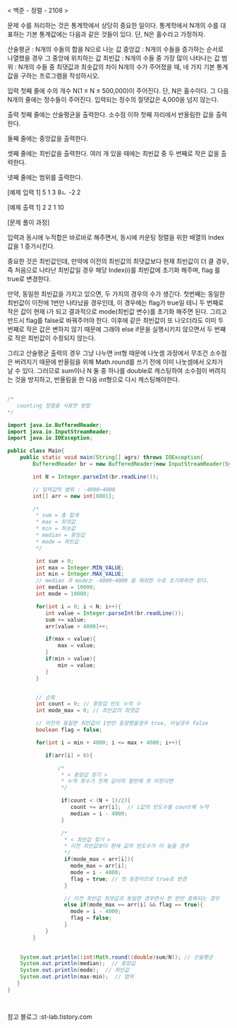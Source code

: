 < 백준 - 정렬 - 2108 >

문제
수를 처리하는 것은 통계학에서 상당히 중요한 일이다. 통계학에서 N개의 수를 대표하는 기본 통계값에는 다음과 같은 것들이 있다. 단, N은 홀수라고 가정하자.

산술평균 : N개의 수들의 합을 N으로 나눈 값
중앙값 : N개의 수들을 증가하는 순서로 나열했을 경우 그 중앙에 위치하는 값
최빈값 : N개의 수들 중 가장 많이 나타나는 값
범위 : N개의 수들 중 최댓값과 최솟값의 차이
N개의 수가 주어졌을 때, 네 가지 기본 통계값을 구하는 프로그램을 작성하시오.

입력
첫째 줄에 수의 개수 N(1 ≤ N ≤ 500,000)이 주어진다. 단, N은 홀수이다. 그 다음 N개의 줄에는 정수들이 주어진다. 입력되는 정수의 절댓값은 4,000을 넘지 않는다.

출력
첫째 줄에는 산술평균을 출력한다. 소수점 이하 첫째 자리에서 반올림한 값을 출력한다.

둘째 줄에는 중앙값을 출력한다.

셋째 줄에는 최빈값을 출력한다. 여러 개 있을 때에는 최빈값 중 두 번째로 작은 값을 출력한다.

넷째 줄에는 범위를 출력한다.

[예제 입력 1]
5
1
3
8ㄴ
-2
2

[예제 출력 1]
2
2
1
10


[문제 풀이 과정]

입력과 동시에 누적합은 바로바로 해주면서, 동시에 카운팅 정렬을 위한 배열의 Index 값을 1 증가시킨다.

중요한 것은 최빈값인데, 만약에 이전의 최빈값의 최댓값보다 현재 최빈값이 더 클 경우, 즉 처음으로 나타난 최빈값일 경우 해당 Index(i)를 최빈값에 초기화 해주며, flag 를 true로 변경한다.

만약, 동일한 최빈값을 가지고 있으면, 두 가지의 경우의 수가 생긴다. 첫번째는 동일한 최빈값이 이전에 1번만 나타났을 경우인데, 이 경우에는 flag가 true일 테니 두 번째로 작은 값이 현재 i가 되고 결과적으로 mode(최빈값 변수)를 초기화 해주면 된다. 그리고 반드시 flag를 false로 바꿔주어야 한다. 이후에 같은 최빈값이 또 나오더라도 이미 두 번째로 작은 값은 변하지 않기 때문에 그래야 else if문을 실행시키지 않으면서 두 번째로 작은 최빈값이 수정되지 않는다.

그리고 산술평균 출력의 경우 그냥 나누면 int형 때문에 나눗셈 과정에서 무조건 소수점은 버려지기 때문에 반올림을 위해 Math.round를 쓰기 전에 이미 나눗셈에서 오차가 날 수 있다. 그러므로 sum이나 N 둘 중 하나를 double로 캐스팅하여 소수점이 버려지는 것을 방지하고, 반올림을 한 다음 int형으로 다시 캐스팅해야한다.



```java

/*
   counting 정렬을 사용한 방법
*/

import java.io.BufferedReader;
import java.io.InputStreamReader;
import java.io.IOException;

public class Main{
    public static void main(String[] agrs) throws IOException{
        BufferedReader br = new BufferedReader(new InputStreamReader(System.in));

        int N = Integer.parseInt(br.readLine());

        // 입력값의 범위 : -4000~4000
        int[] arr = new int[8001];

        /*
         * sum = 총 합계
         * max = 최댓값
         * min = 최솟값
         * median = 중앙값
         * mode = 최빈값
         */

         int sum = 0;
         int max = Integer.MIN_VALUE;
         int min = Integer.MAX_VALUE;
         // median 과 mode는 -4000~4000 을 제외한 수로 초기화하면 된다.
         int median = 10000;
         int mode = 10000;

         for(int i = 0; i < N; i++){
            int value = Integer.parseInt(br.readLine());
            sum += value;
            arr[value + 4000]++;

            if(max < value){
                max = value;
            }
            if(min > value){
                min = value;
            }
         }


         // 순회
         int count = 0; // 중앙값 빈도 누적 수
         int mode_max = 0; // 최빈값의 최댓값

         // 이전의 동일한 최빈값이 1번만 등장했을경우 true, 아닐경우 false
         boolean flag = false;

         for(int i = min + 4000; i <= max + 4000; i++){

            if(arr[i] > 0){

                /*
                 * < 중앙값 찾기 >
                 * 누적 횟수가 전체 길이의 절반에 못 미친다면
                 */

                 if(count < (N + 1)/2){
                    count += arr[i];  // i값의 빈도수를 count에 누적
                    median = i - 4000;
                 }

                 /*
                  * < 최빈값 찾기 >
                  * 이전 최빈값보다 현재 값의 빈도수가 더 높을 경우
                  */
                  if(mode_max < arr[i]){
                    mode_max = arr[i];
                    mode = i - 4000;
                    flag = true; // 첫 등장이므로 true로 변경
                  }

                  // 이전 최빈값 최댓값과 동일한 경우면서 한 번만 중복되는 경우
                  else if(mode_max == arr[i] && flag == true){
                    mode = i - 4000;
                    flag = false;
                  }
            }
        }
    

    System.out.println((int)Math.round((double)sum/N)); // 산술평균
    System.out.println(median);  // 중앙값
    System.out.println(mode);  // 최빈값
    System.out.println(max-min);  // 범위
   }
}




```


참고 블로그 :st-lab.tistory.com